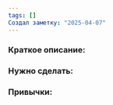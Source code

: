```yaml
---
tags: []
Создал заметку: "2025-04-07"
---
```

### Краткое описание:

### Нужно сделать:

### Привычки:

